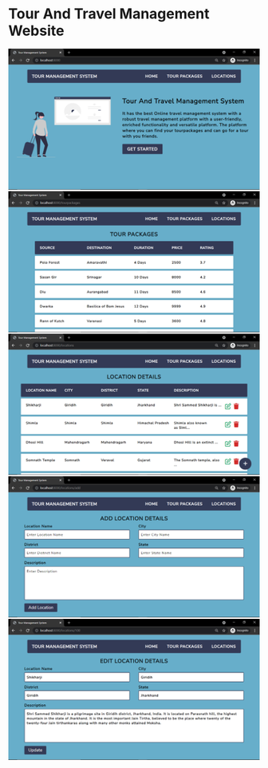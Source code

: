 # Tour And Travel Management Website

<img src="https://github.com/Nevilkumar/Tour_Management_System/blob/main/Readme_Images/1.png" />

<img src="https://github.com/Nevilkumar/Tour_Management_System/blob/main/Readme_Images/2.png" />

<img src="https://github.com/Nevilkumar/Tour_Management_System/blob/main/Readme_Images/3.png" />

<img src="https://github.com/Nevilkumar/Tour_Management_System/blob/main/Readme_Images/4.png" />

<img src="https://github.com/Nevilkumar/Tour_Management_System/blob/main/Readme_Images/5.png" />
